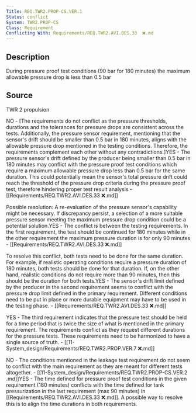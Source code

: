 ```yaml
---
Title: REQ.TWR2.PROP-CS.VER.1
Status: conflict
System: TWR2.PROP-CS
Class: Requirement
Conflicting With: Requirements/REQ.TWR2.AVI.DES.33  ❌.md
---
```


## Description

During pressure proof test conditions (90 bar for 180 minutes) the maximum allowable pressure drop is less than 0.5 bar

## Source

TWR 2 propulsion


NO - [The requirements do not conflict as the pressure thresholds, durations and the tolerances for pressure drops are consistent across the tests. Additionally, the pressure sensor requirement, mentioning that the sensor's drift should be smaller than 0.5 bar in 180 minutes, aligns with the allowable pressure drop mentioned in the testing conditions. Therefore, the requirements complement each other without any contradictions.]YES - The pressure sensor's drift defined by the producer being smaller than 0.5 bar in 180 minutes may conflict with the pressure proof test conditions which require a maximum allowable pressure drop less than 0.5 bar for the same duration. This could potentially mean the sensor's total pressure drift could reach the threshold of the pressure drop criteria during the pressure proof test, therefore hindering proper test result analysis - [[Requirements/REQ.TWR2.AVI.DES.33  ❌.md]]

Possible resolution: A re-evaluation of the pressure sensor's capability might be necessary. If discrepancy persist, a selection of a more suitable pressure sensor meeting the maximum pressure drop condition could be a potential solution.YES - The conflict is between the testing requirements. In the first requirement, the test should be continued for 180 minutes while in the other requirement the maximum pressure duration is for only 90 minutes - [[Requirements/REQ.TWR2.AVI.DES.33  ❌.md]]

To resolve this conflict, both tests need to be done for the same duration. For example, if realistic operating conditions require a pressure duration of 180 minutes, both tests should be done for that duration. If, on the other hand, realistic conditions do not require more than 90 minutes, then this should be the duration for both tests.YES - The sensor's drift limit defined by the producer in the second requirement seems to conflict with the pressure drop limit defined in the primary requirement. Different conditions need to be put in place or more durable equipment may have to be used in the testing phase. - [[Requirements/REQ.TWR2.AVI.DES.33  ❌.md]] 

YES - The third requirement indicates that the pressure test should be held for a time period that is twice the size of what is mentioned in the primary requirement. The requirements conflict as they request different durations for the pressure tests. These requirements need to be harmonized to have a single source of truth. - [[11-System_design/Requirements/REQ.TWR2.PROP.VER.7 ❌.md]] 

NO - The conditions mentioned in the leakage test requirement do not seem to conflict with the main requirement as they are meant for different tests altogether. - [[11-System_design/Requirements/REQ.TWR2.PROP-CS.VER.2 .md]]YES - The time defined for pressure proof test conditions in the given requirement (180 minutes) conflicts with the time defined for tank pressurization in the last requirement (max 90 minutes) in [[Requirements/REQ.TWR2.AVI.DES.33  ❌.md]]. A possible way to resolve this is to align the time durations in both requirements.